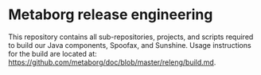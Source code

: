 # Metaborg release engineering

This repository contains all sub-repositories, projects, and scripts required to build our Java components, Spoofax, and Sunshine. Usage instructions for the build are located at: <https://github.com/metaborg/doc/blob/master/releng/build.md>.
